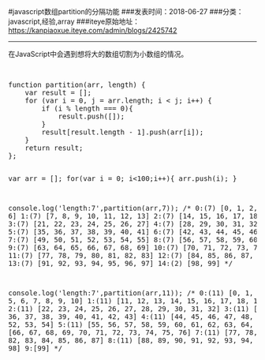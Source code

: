#javascript数组partition的分隔功能
###发表时间：2018-06-27
###分类：javascript,经验,array
###iteye原始地址：<a href="https://kanpiaoxue.iteye.com/admin/blogs/2425742" target="_blank">https://kanpiaoxue.iteye.com/admin/blogs/2425742</a>

---

<div class="iteye-blog-content-contain" style="font-size: 14px;"> 
 <p style="text-align: left;">在JavaScript中会遇到想将大的数组切割为小数组的情况。</p> 
 <p style="text-align: left;">&nbsp;</p> 
 <pre name="code" class="html">function partition(arr, length) {
    var result = [];
    for (var i = 0, j = arr.length; i &lt; j; i++) {
        if (i % length === 0){
            result.push([]);
        }
        result[result.length - 1].push(arr[i]);
    }
    return result;
};


var arr = [];
for(var i = 0; i&lt;100;i++){
    arr.push(i);
}


console.log('length:7',partition(arr,7));
/*
0:(7) [0, 1, 2, 3, 4, 5, 6]
1:(7) [7, 8, 9, 10, 11, 12, 13]
2:(7) [14, 15, 16, 17, 18, 19, 20]
3:(7) [21, 22, 23, 24, 25, 26, 27]
4:(7) [28, 29, 30, 31, 32, 33, 34]
5:(7) [35, 36, 37, 38, 39, 40, 41]
6:(7) [42, 43, 44, 45, 46, 47, 48]
7:(7) [49, 50, 51, 52, 53, 54, 55]
8:(7) [56, 57, 58, 59, 60, 61, 62]
9:(7) [63, 64, 65, 66, 67, 68, 69]
10:(7) [70, 71, 72, 73, 74, 75, 76]
11:(7) [77, 78, 79, 80, 81, 82, 83]
12:(7) [84, 85, 86, 87, 88, 89, 90]
13:(7) [91, 92, 93, 94, 95, 96, 97]
14:(2) [98, 99]
*/

console.log('length:7',partition(arr,11));
/*
0:(11) [0, 1, 2, 3, 4, 5, 6, 7, 8, 9, 10]
1:(11) [11, 12, 13, 14, 15, 16, 17, 18, 19, 20, 21]
2:(11) [22, 23, 24, 25, 26, 27, 28, 29, 30, 31, 32]
3:(11) [33, 34, 35, 36, 37, 38, 39, 40, 41, 42, 43]
4:(11) [44, 45, 46, 47, 48, 49, 50, 51, 52, 53, 54]
5:(11) [55, 56, 57, 58, 59, 60, 61, 62, 63, 64, 65]
6:(11) [66, 67, 68, 69, 70, 71, 72, 73, 74, 75, 76]
7:(11) [77, 78, 79, 80, 81, 82, 83, 84, 85, 86, 87]
8:(11) [88, 89, 90, 91, 92, 93, 94, 95, 96, 97, 98]
9:[99]
*/
</pre> 
 <p style="text-align: left;">&nbsp;</p> 
 <p style="text-align: left;">&nbsp;</p> 
</div>